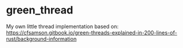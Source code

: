 # green_thread
My own little thread implementation based on: https://cfsamson.gitbook.io/green-threads-explained-in-200-lines-of-rust/background-information
